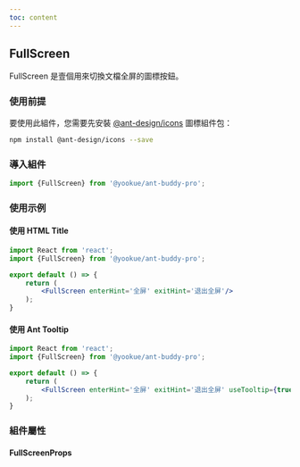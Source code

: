 ```yaml
---
toc: content
---
```


## FullScreen

FullScreen 是壹個用來切換文檔全屏的圖標按鈕。

### 使用前提

要使用此組件，您需要先安裝 <a href='https://github.com/ant-design/ant-design-icons' target='_blank'>@ant-design/icons</a> 圖標組件包：

```bash
npm install @ant-design/icons --save
```

### 導入組件

```jsx | pure
import {FullScreen} from '@yookue/ant-buddy-pro';
```

### 使用示例

#### 使用 HTML Title

```jsx
import React from 'react';
import {FullScreen} from '@yookue/ant-buddy-pro';

export default () => {
    return (
        <FullScreen enterHint='全屏' exitHint='退出全屏'/>
    );
}
```

#### 使用 Ant Tooltip

```jsx
import React from 'react';
import {FullScreen} from '@yookue/ant-buddy-pro';

export default () => {
    return (
        <FullScreen enterHint='全屏' exitHint='退出全屏' useTooltip={true}/>
    );
}
```

### 組件屬性

#### FullScreenProps

<API src="@/field/FullScreen/index.tsx" hideTitle></API>
